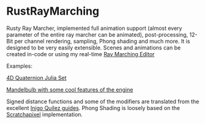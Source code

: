 # RustRayMarching
Rusty Ray Marcher, implemented full animation support (almost every parameter of the entire ray marcher can be animated), post-processing, 12-Bit per channel rendering, sampling, Phong shading and much more. It is designed to be very easily extensible. Scenes and animations can be created in-code or using my real-time [Ray Marching Editor](https://github.com/JeremyFunk/RayMarchingEditor/blob/main/README.md)

Examples:

[4D Quaternion Julia Set](https://www.youtube.com/watch?v=s2XKLLoYQNA&feature=youtu.be)

[Mandelbulb with some cool features of the engine](https://www.youtube.com/watch?v=tG-VRUcEJ-4)

Signed distance functions and some of the modifiers are translated from the excellent [Inigo Quilez guides](https://iquilezles.org/). Phong Shading is loosely based on the [Scratchapixel](https://www.scratchapixel.com/index.php?redirect) implementation.
